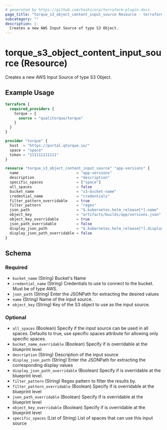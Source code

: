 ```yaml
---
# generated by https://github.com/hashicorp/terraform-plugin-docs
page_title: "torque_s3_object_content_input_source Resource - terraform-provider-torque"
subcategory: ""
description: |-
  Creates a new AWS Input Source of type S3 Object.
---
```


# torque_s3_object_content_input_source (Resource)

Creates a new AWS Input Source of type S3 Object.

## Example Usage

```terraform
terraform {
  required_providers {
    torque = {
      source = "qualitorque/torque"
    }
  }
}

provider "torque" {
  host  = "https://portal.qtorque.io/"
  space = "space"
  token = "111111111111"
}

resource "torque_s3_object_content_input_source" "app-versions" {
  name                          = "app-versions"
  description                   = "description"
  specific_spaces               = ["space"]
  all_spaces                    = false
  bucket_name                   = "s3-bucket-name"
  credential_name               = "credentials"
  filter_pattern_overridable    = true
  filter_pattern                = "regex"
  json_path                     = "$.kubernetes.helm_release[*].name"
  object_key                    = "artifacts/builds/app/versions.json"
  object_key_overridable        = true
  json_path_overridable         = false
  display_json_path             = "$.kubernetes.helm_release[*].display_name"
  display_json_path_overridable = false
}
```

<!-- schema generated by tfplugindocs -->
## Schema

### Required

- `bucket_name` (String) Bucket's Name
- `credential_name` (String) Credentials to use to connect to the bucket. Must be of type AWS.
- `json_path` (String) Enter the JSONPath for extracting the desired values
- `name` (String) Name of the input source.
- `object_key` (String) Key of the S3 object to use as the input source.

### Optional

- `all_spaces` (Boolean) Specify if the input source can be used in all spaces. Defaults to true, use specific spaces attribute for allowing only specific spaces.
- `bucket_name_overridable` (Boolean) Specify if is overridable at the blueprint level
- `description` (String) Description of the input source
- `display_json_path` (String) Enter the JSONPath for extracting the corresponding display values
- `display_json_path_overridable` (Boolean) Specify if is overridable at the blueprint level.
- `filter_pattern` (String) Regex pattern to filter the results by.
- `filter_pattern_overridable` (Boolean) Specify if is overridable at the blueprint level
- `json_path_overridable` (Boolean) Specify if is overridable at the blueprint level
- `object_key_overridable` (Boolean) Specify if is overridable at the blueprint level
- `specific_spaces` (List of String) List of spaces that can use this input source
